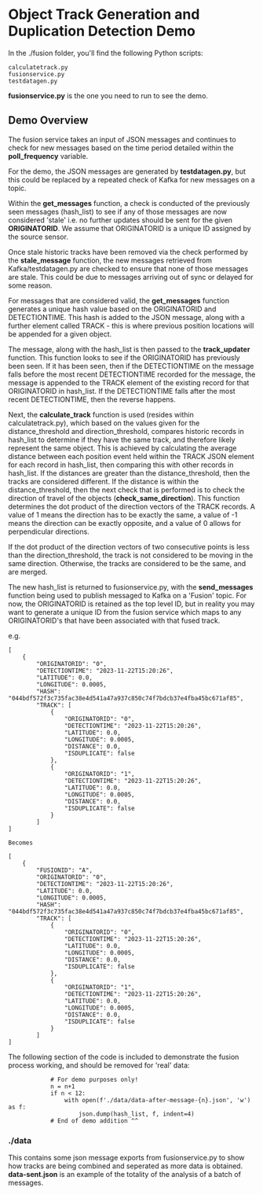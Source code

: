 # Object Track Generation and Duplication Detection Demo

In the ./fusion folder, you'll find the following Python scripts:

```
calculatetrack.py
fusionservice.py
testdatagen.py
```

**fusionservice.py** is the one you need to run to see the demo.

## Demo Overview

The fusion service takes an input of JSON messages and continues to check for new messages based on the time period detailed within the **poll_frequency** variable.

For the demo, the JSON messages are generated by **testdatagen.py**, but this could be replaced by a repeated check of Kafka for new messages on a topic.

Within the **get_messages** function, a check is conducted of the previously seen messages (hash_list) to see if any of those messages are now considered 'stale' i.e. no further updates should be sent for the given **ORIGINATORID**.  We assume that ORIGINATORID is a unique ID assigned by the source sensor.

Once stale historic tracks have been removed via the check performed by the **stale_message** function, the new messages retrieved from Kafka/testdatagen.py are checked to ensure that none of those messages are stale.  This could be due to messages arriving out of sync or delayed for some reason.

For messages that are considered valid, the **get_messages** function generates a unique hash value based on the ORIGINATORID and DETECTIONTIME. This hash is added to the JSON message, along with a further element called TRACK - this is where previous position locations will be appended for a given object.

The message, along with the hash_list is then passed to the **track_updater** function.  This function looks to see if the ORIGINATORID has previously been seen.  If it has been seen, then if the DETECTIONTIME on the message falls before the most recent DETECTIONTIME recorded for the message, the message is appended to the TRACK element of the existing record for that ORIGINATORID in hash_list.  If the DETECTIONTIME falls after the most recent DETECTIONTIME, then the reverse happens.

Next, the **calculate_track** function is used (resides within calculatetrack.py), which based on the values given for the distance_threshold and direction_threshold, compares historic records in hash_list to determine if they have the same track, and therefore likely represent the same object.  This is achieved by calculating the average distance between each position event held within the TRACK JSON element for each record in hash_list, then comparing this with other records in hash_list.  If the distances are greater than the distance_threshold, then the tracks are considered different.  If the distance is within the distance_threshold, then the next check that is performed is to check the direction of travel of the objects (**check_same_direction**).  This function determines the dot product of the direction vectors of the TRACK records. A value of 1 means the direction has to be exactly the same, a value of -1 means the direction can be exactly opposite, and a value of 0 allows for perpendicular directions. 

If the dot product of the direction vectors of two consecutive points is less than the direction_threshold, the track is not considered to be moving in the same direction. Otherwise, the tracks are considered to be the same, and are merged.

The new hash_list is returned to fusionservice.py, with the **send_messages** function being used to publish messaged to Kafka on a 'Fusion' topic. For now, the ORIGINATORID is retained as the top level ID, but in reality you may want to generate a unique ID from the fusion service which maps to any ORIGINATORID's that have been associated with that fused track. 

e.g.

```
[
    {
        "ORIGINATORID": "0",
        "DETECTIONTIME": "2023-11-22T15:20:26",
        "LATITUDE": 0.0,
        "LONGITUDE": 0.0005,
        "HASH": "044bdf572f3c735fac38e4d541a47a937c850c74f7bdcb37e4fba45bc671af85",
        "TRACK": [
            {
                "ORIGINATORID": "0",
                "DETECTIONTIME": "2023-11-22T15:20:26",
                "LATITUDE": 0.0,
                "LONGITUDE": 0.0005,
                "DISTANCE": 0.0,
                "ISDUPLICATE": false
            },
            {
                "ORIGINATORID": "1",
                "DETECTIONTIME": "2023-11-22T15:20:26",
                "LATITUDE": 0.0,
                "LONGITUDE": 0.0005,
                "DISTANCE": 0.0,
                "ISDUPLICATE": false
            }
        ]
]

Becomes

[
    {
        "FUSIONID": "A",
        "ORIGINATORID": "0",
        "DETECTIONTIME": "2023-11-22T15:20:26",
        "LATITUDE": 0.0,
        "LONGITUDE": 0.0005,
        "HASH": "044bdf572f3c735fac38e4d541a47a937c850c74f7bdcb37e4fba45bc671af85",
        "TRACK": [
            {
                "ORIGINATORID": "0",
                "DETECTIONTIME": "2023-11-22T15:20:26",
                "LATITUDE": 0.0,
                "LONGITUDE": 0.0005,
                "DISTANCE": 0.0,
                "ISDUPLICATE": false
            },
            {
                "ORIGINATORID": "1",
                "DETECTIONTIME": "2023-11-22T15:20:26",
                "LATITUDE": 0.0,
                "LONGITUDE": 0.0005,
                "DISTANCE": 0.0,
                "ISDUPLICATE": false
            }
        ]
]
```
The following section of the code is included to demonstrate the fusion process working, and should be removed for 'real' data:

```
            # For demo purposes only!
            n = n+1
            if n < 12:
                with open(f'./data/data-after-message-{n}.json', 'w') as f:
                    json.dump(hash_list, f, indent=4)
            # End of demo addition ^^
```

### ./data

This contains some json message exports from fusionservice.py to show how tracks are being combined and seperated as more data is obtained.  **data-sent.json** is an example of the totality of the analysis of a batch of messages.
